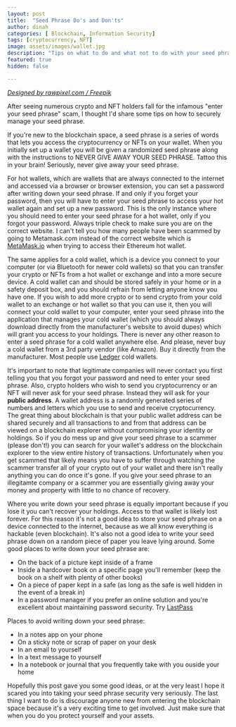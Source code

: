 ```yaml
---
layout: post
title:  "Seed Phrase Do's and Don'ts"
author: dinah
categories: [ Blockchain, Information Security]
tags: [cryptocurrency, NFT]
image: assets/images/wallet.jpg
description: "Tips on what to do and what not to do with your seed phrase."
featured: true
hidden: false

---
```

 *[Designed by rawpixel.com / Freepik](http://www.freepik.com)*

  
After seeing numerous crypto and NFT holders fall for the infamous "enter your seed phrase" scam, I thought I'd share some tips on how to securely manage your seed phrase.  

If you're new to the blockchain space, a seed phrase is a series of words that lets you access the cryptocurrency or NFTs on your wallet. When you initially set up a wallet you will be given a randomized seed phrase along with the instructions to NEVER GIVE AWAY YOUR SEED PHRASE. Tattoo this in your brain! Seriously, never give away your seed phrase.

For hot wallets, which are wallets that are always connected to the internet and accessed via a browser or browser extension, you can set a password after writing down your seed phrase. If and only if you forget your password, then you will have to enter your seed phrase to access your hot wallet again and set up a new password. This is the only instance where you should need to enter your seed phrase for a hot wallet, only if you forgot your password. Always triple check to make sure you are on the correct website. I can't tell you how many people have been scammed by going to Metamask.com instead of the correct website which is [MetaMask.io](https://metamask.io/) when trying to access their Ethereum hot wallet.  

The same applies for a cold wallet, which is a device you connect to your computer (or via Bluetooth for newer cold wallets) so that you can transfer your crypto or NFTs from a hot wallet or exchange and into a more secure device. A cold wallet can and should be stored safely in your home or in a safety deposit box, and you should refrain from letting anyone know you have one. If you wish to add more crypto or to send crypto from your cold wallet to an exchange or hot wallet so that you can use it, then you will connect your cold wallet to your computer, enter your seed phrase into the application that manages your cold wallet (which you should always download directly from the manufacturer's website to avoid dupes) which will grant you access to your holdings. There is never any other reason to enter a seed phrase for a cold wallet anywhere else. And please, never buy a cold wallet from a 3rd party vendor (like Amazon). Buy it directly from the manufacturer. Most people use [Ledger](https://www.ledger.com/) cold wallets.  

It's important to note that legitimate companies will never contact you first telling you that you forgot your password and need to enter your seed phrase. Also, crypto holders who wish to send you cryptocurrency or an NFT will never ask for your seed phrase. Instead they will ask for your **public address**. A wallet address is a randomly generated series of numbers and letters which you use to send and receive cryptocurrency. The great thing about blockchain is that your public wallet address can be shared securely and all transactions to and from that address can be viewed on a blockchain explorer without compromising your identity or holdings. So if you do mess up and give your seed phrase to a scammer (please don't!) you can search for your wallet's address on the blockchain explorer to the view entire history of transactions. Unfortunately when you get scammed that likely means you have to suffer through watching the scammer transfer all of your crypto out of your wallet and there isn't really anything you can do once it's gone.   If you give your seed phrase to an illegitamte company or a scammer you are essentially giving away your money and property with little to no chance of recovery.  

Where you write down your seed phrase is equally important because if you lose it you can't recover your holdings. Access to that wallet is likely lost forever. For this reason it's not a good idea to store your seed phrase on a device connected to the internet, because as we all know everything is hackable (even blockchain). It's also not a good idea to write your seed phrase down on a random piece of paper you leave lying around. Some good places to write down your seed phrase are:
 - On the back of a picture kept inside of a frame  
 - Inside a hardcover book on a specific page you'll remember (keep the book on a shelf with plenty of other books)  
 - On a piece of paper kept in a safe (as long as the safe is well hidden in the event of a break in)  
 - In a password manager if you prefer an online solution and you're excellent about maintaining password security. Try [LastPass](https://www.lastpass.com/)  
  
Places to avoid writing down your seed phrase:  
- In a notes app on your phone  
- On a sticky note or scrap of paper on your desk  
- In an email to yourself  
- In a text message to yourself  
- In a notebook or journal that you frequently take with you ouside your home  

Hopefully this post gave you some good ideas, or at the very least I hope it scared you into taking your seed phrase security very seriously. The last thing I want to do is discourage anyone new from entering the blockchain space because it's a very exciting time to get involved. Just make sure that when you do you protect yourself and your assets.